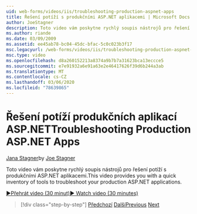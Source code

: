 ```yaml
---
uid: web-forms/videos/iis/troubleshooting-production-aspnet-apps
title: Řešení potíží s produkčními ASP.NET aplikacemi | Microsoft Docs
author: JoeStagner
description: Toto video vám poskytne rychlý soupis nástrojů pro řešení potíží s produkčními ASP.NET aplikacemi.
ms.author: riande
ms.date: 03/09/2009
ms.assetid: ee45ab78-bc04-45dc-bfac-5c0c023b3f17
msc.legacyurl: /web-forms/videos/iis/troubleshooting-production-aspnet-apps
msc.type: video
ms.openlocfilehash: d8a260152213a8374a9b7b7a31623bca13eccce5
ms.sourcegitcommit: e7e91932a6e91a63e2e46417626f39d6b244a3ab
ms.translationtype: MT
ms.contentlocale: cs-CZ
ms.lasthandoff: 03/06/2020
ms.locfileid: "78639865"
---
```

# <a name="troubleshooting-production-aspnet-apps"></a><span data-ttu-id="92d4f-103">Řešení potíží produkčních aplikací ASP.NET</span><span class="sxs-lookup"><span data-stu-id="92d4f-103">Troubleshooting Production ASP.NET Apps</span></span>

<span data-ttu-id="92d4f-104">[Jana Stagner](https://github.com/JoeStagner)</span><span class="sxs-lookup"><span data-stu-id="92d4f-104">by [Joe Stagner](https://github.com/JoeStagner)</span></span>

<span data-ttu-id="92d4f-105">Toto video vám poskytne rychlý soupis nástrojů pro řešení potíží s produkčními ASP.NET aplikacemi.</span><span class="sxs-lookup"><span data-stu-id="92d4f-105">This video provides you with a quick inventory of tools to troubleshoot your production ASP.NET applications.</span></span>

[<span data-ttu-id="92d4f-106">&#9654;Přehrát video (30 minut)</span><span class="sxs-lookup"><span data-stu-id="92d4f-106">&#9654; Watch video (30 minutes)</span></span>](https://channel9.msdn.com/Blogs/ASP-NET-Site-Videos/troubleshooting-production-aspnet-apps)

> [!div class="step-by-step"]
> <span data-ttu-id="92d4f-107">[Předchozí](feature-specific-delegated-management.md)
> [Další](creating-a-site-with-iis7-manager.md)</span><span class="sxs-lookup"><span data-stu-id="92d4f-107">[Previous](feature-specific-delegated-management.md)
[Next](creating-a-site-with-iis7-manager.md)</span></span>

